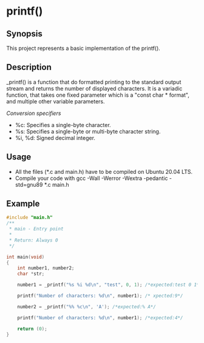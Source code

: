 # printf()

## Synopsis

This project represents a basic implementation of the printf().

## Description

_printf() is a function that do formatted printing to the standard output stream and returns the number of displayed characters.
It is a variadic function, that takes one fixed parameter which is a "const char * format", and multiple other variable parameters.

*Conversion specifiers*

* %c: Specifies a single-byte character.
* %s: Specifies a single-byte or multi-byte character string.					
* %i, %d: Signed decimal integer.


## Usage

- All the files (*.c and main.h) have to be compiled on Ubuntu 20.04 LTS.
- Compile your code with gcc -Wall -Werror -Wextra -pedantic -std=gnu89 *.c main.h

## Example
```c
#include "main.h"
/**
 * main - Entry point
 *
 * Return: Always 0
 */

int main(void)
{
	int number1, number2;
	char *str;

	number1 = _printf("%s %i %d\n", "test", 0, 1); /*expected:test 0 1*/

	printf("Number of characters: %d\n", number1); /* xpected:9*/

	number2 = _printf("%% %c\n", 'A'); /*expected:% A*/

	printf("Number of characters: %d\n", number1); /*expected:4*/

	return (0);
}
```
